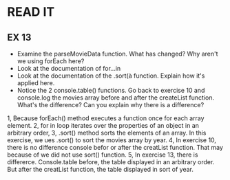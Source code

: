 # READ IT
## EX 13
* Examine the parseMovieData function. What has changed? Why aren't we using forEach here? 
* Look at the documentation of for...in
* Look at the documentation of the .sort(à function. Explain how it's applied here.
* Notice the 2 console.table() functions. Go back to exercise 10 and console.log the movies array  before and after the createList function. What's the difference? Can you explain why there is a difference?

1, Because forEach() method executes a function once for each array element. 
2, for in loop iterates over the properties of an object in an arbitrary order, 
3, .sort() method sorts the elements of an array. In this exercise, we ues .sort() to sort the movies array by year. 
4, In exercise 10, there is no difference console befor or after the creatList function. That may because of we did not use sort() function.
5, In exercise 13, there is differerce. Console.table before, the table displayed in an arbitrary order. But after the creatList function, the table displayed in sort of year. 